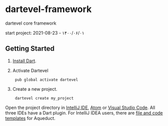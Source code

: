 # dartevel-framework

dartevel core framework

start project: 2021-08-23 - ۱۴۰۰/۰۶/۰۱


## Getting Started

1. [Install Dart](https://www.dartlang.org/install).
2. Activate Dartevel

        pub global activate dartevel

3. Create a new project.

        dartevel create my_project

Open the project directory in [IntelliJ IDE](https://www.jetbrains.com/idea/download/), [Atom](https://atom.io) or [Visual Studio Code](https://code.visualstudio.com). All three IDEs have a Dart plugin. For IntelliJ IDEA users, there are [file and code templates](https://dartevel.io/docs/intellij/) for Aqueduct.
